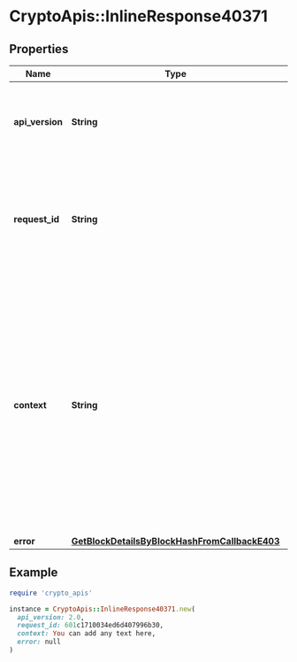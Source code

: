 # CryptoApis::InlineResponse40371

## Properties

| Name | Type | Description | Notes |
| ---- | ---- | ----------- | ----- |
| **api_version** | **String** | Specifies the version of the API that incorporates this endpoint. |  |
| **request_id** | **String** | Defines the ID of the request. The &#x60;requestId&#x60; is generated by Crypto APIs and it&#39;s unique for every request. |  |
| **context** | **String** | In batch situations the user can use the context to correlate responses with requests. This property is present regardless of whether the response was successful or returned as an error. &#x60;context&#x60; is specified by the user. | [optional] |
| **error** | [**GetBlockDetailsByBlockHashFromCallbackE403**](GetBlockDetailsByBlockHashFromCallbackE403.md) |  |  |

## Example

```ruby
require 'crypto_apis'

instance = CryptoApis::InlineResponse40371.new(
  api_version: 2.0,
  request_id: 601c1710034ed6d407996b30,
  context: You can add any text here,
  error: null
)
```

